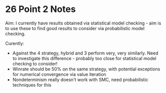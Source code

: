 # 26 Point 2 Notes

Aim: I currently have results obtained via statistical model checking - aim is to use these to find good results to consider via probabilistic model checking.

Curently:

* Against the 4 strategy, hybrid and 3 perform very, very similarly. Need to investigate this difference - probably too close for statistical model checking to consider!
* Winrate should be 50% on the same strategy, with potential exceptions for numerical convergence via value iteration
* Nondeterminism really doesn't work with SMC, need probabilistic techniques for this